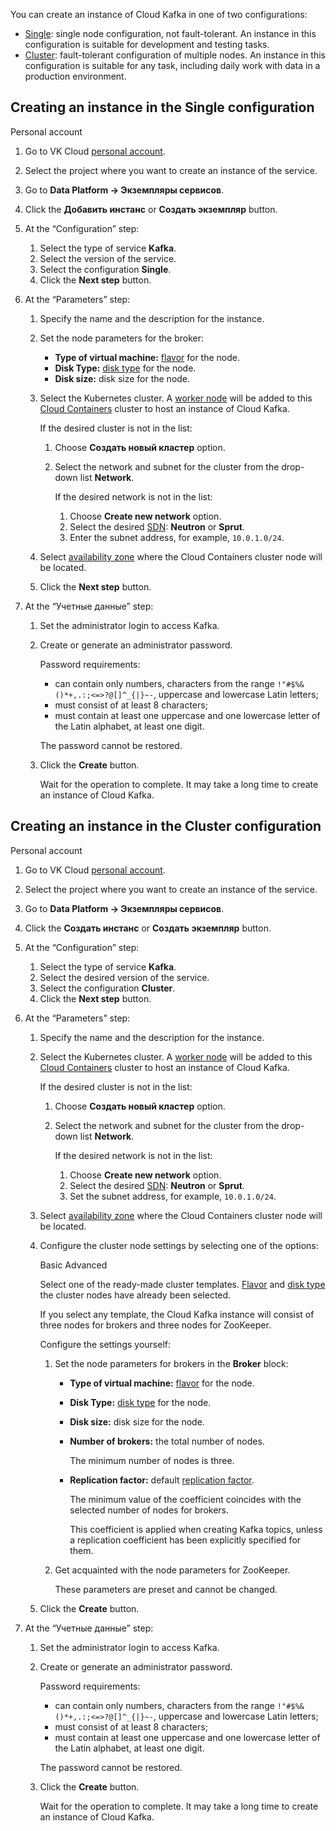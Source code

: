 You can create an instance of Cloud Kafka in one of two configurations:

- [Single](#creating_an_instance_in_the_single_configuration): single node configuration, not fault-tolerant. An instance in this configuration is suitable for development and testing tasks.
- [Cluster](#creating_an_instance_in_the_cluster_configuration): fault-tolerant configuration of multiple nodes. An instance in this configuration is suitable for any task, including daily work with data in a production environment.

## Creating an instance in the Single configuration

<tabs>
<tablist>
<tab>Personal account</tab>
</tablist>
<tabpanel>

1. Go to VK Cloud [personal account](https://msk.cloud.vk.com/app/en/).
1. Select the project where you want to create an instance of the service.
1. Go to **Data Platform → Экземпляры сервисов**.
1. Click the **Добавить инстанс** or **Создать экземпляр** button.
1. At the “Configuration” step:

   1. Select the type of service **Kafka**.
   1. Select the version of the service.
   1. Select the configuration **Single**.
   1. Click the **Next step** button.

1. At the “Parameters” step:

   1. Specify the name and the description for the instance.
   1. Set the node parameters for the broker:

      - **Type of virtual machine:** [flavor](/en/base/iaas/concepts/about#flavors) for the node.
      - **Disk Type:** [disk type](/en/base/iaas/concepts/about#disks_types_b7c586e) for the node.
      - **Disk size:** disk size for the node.

   1. Select the Kubernetes cluster. A [worker node](/en/base/k8s/concepts/architecture#cluster_topologies) will be added to this [Cloud Containers](/en/base/k8s) cluster to host an instance of Cloud Kafka.

      If the desired cluster is not in the list:

      1. Choose **Создать новый кластер** option.
      1. Select the network and subnet for the cluster from the drop-down list **Network**.

         If the desired network is not in the list:

         1. Choose **Create new network** option.
         1. Select the desired [SDN](/en/networks/vnet/concepts/architecture#sdns_used): **Neutron** or **Sprut**.
         1. Enter the subnet address, for example, `10.0.1.0/24`.

   1. Select [availability zone](/en/additionals/start/architecture#availability_zones_567cfd7a) where the Cloud Containers cluster node will be located.
   1. Click the **Next step** button.

1. At the “Учетные данные” step:

   1. Set the administrator login to access Kafka.
   1. Create or generate an administrator password.

      Password requirements:

      - can contain only numbers, characters from the range `!"#$%&()*+,.:;<=>?@[]^_{|}~-`, uppercase and lowercase Latin letters;
      - must consist of at least 8 characters;
      - must contain at least one uppercase and one lowercase letter of the Latin alphabet, at least one digit.

      <err>

      The password cannot be restored.

      </err>

   1. Click the **Create** button.

      Wait for the operation to complete. It may take a long time to create an instance of Cloud Kafka.

</tabpanel>
</tabs>

## Creating an instance in the Cluster configuration

<tabs>
<tablist>
<tab>Personal account</tab>
</tablist>
<tabpanel>

1. Go to VK Cloud [personal account](https://msk.cloud.vk.com/app/en/).
1. Select the project where you want to create an instance of the service.
1. Go to **Data Platform → Экземпляры сервисов**.
1. Click the **Создать инстанс** or **Создать экземпляр** button.
1. At the “Configuration” step:

   1. Select the type of service **Kafka**.
   1. Select the desired version of the service.
   1. Select the configuration **Cluster**.
   1. Click the **Next step** button.

1. At the “Parameters” step:

   1. Specify the name and the description for the instance.
   1. Select the Kubernetes cluster. A [worker node](/en/base/k8s/concepts/architecture#cluster_topologies) will be added to this [Cloud Containers](/en/base/k8s) cluster to host an instance of Cloud Kafka.

      If the desired cluster is not in the list:

      1. Choose **Создать новый кластер** option.
      1. Select the network and subnet for the cluster from the drop-down list **Network**.

         If the desired network is not in the list:

         1. Choose **Create new network** option.
         1. Select the desired [SDN](/en/networks/vnet/concepts/architecture#sdns_used): **Neutron** or **Sprut**.
         1. Set the subnet address, for example, `10.0.1.0/24`.

   1. Select [availability zone](/en/additionals/start/architecture#availability_zones_567cfd7a) where the Cloud Containers cluster node will be located.
   1. Configure the cluster node settings by selecting one of the options:

      <tabs>
      <tablist>
      <tab>Basic</tab>
      <tab>Advanced</tab>
      </tablist>
      <tabpanel>

      Select one of the ready-made cluster templates. [Flavor](/en/base/iaas/concepts/about#flavors) and [disk type](/en/base/iaas/concepts/about#disks_types_b7c586e) the cluster nodes have already been selected.

      If you select any template, the Cloud Kafka instance will consist of three nodes for brokers and three nodes for ZooKeeper.

      </tabpanel>
      <tabpanel>

      Configure the settings yourself:

      1. Set the node parameters for brokers in the **Broker** block:

         - **Type of virtual machine:** [flavor](/en/base/iaas/concepts/about#flavors) for the node.
         - **Disk Type:** [disk type](/en/base/iaas/concepts/about#disks_types_b7c586e) for the node.
         - **Disk size:** disk size for the node.
         - **Number of brokers:** the total number of nodes.

           The minimum number of nodes is three.

         - **Replication factor:** default [replication factor](https://kafka.apache.org/documentation/#intro_concepts_and_terms).

           The minimum value of the coefficient coincides with the selected number of nodes for brokers.

           This coefficient is applied when creating Kafka topics, unless a replication coefficient has been explicitly specified for them.

      1. Get acquainted with the node parameters for ZooKeeper.

         These parameters are preset and cannot be changed.

      </tabpanel>
      </tabs>

   1. Click the **Create** button.

1. At the “Учетные данные” step:

   1. Set the administrator login to access Kafka.
   1. Create or generate an administrator password.

      Password requirements:

      - can contain only numbers, characters from the range `!"#$%&()*+,.:;<=>?@[]^_{|}~-`, uppercase and lowercase Latin letters;
      - must consist of at least 8 characters;
      - must contain at least one uppercase and one lowercase letter of the Latin alphabet, at least one digit.

      <err>

      The password cannot be restored.

      </err>

   1. Click the **Create** button.

      Wait for the operation to complete. It may take a long time to create an instance of Cloud Kafka.

</tabpanel>
</tabs>
